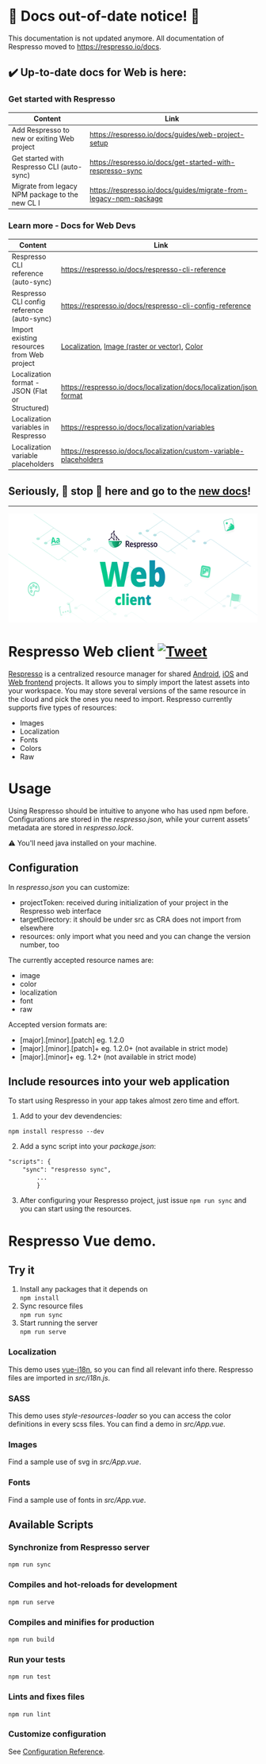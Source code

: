 # 🛑 Docs out-of-date notice! 🛑
This documentation is not updated anymore. 
All documentation of Respresso moved to https://respresso.io/docs.
## ✔️ Up-to-date docs for Web is here:
### Get started with Respresso
| Content                                          | Link                                                                         |
| ------------------------------------------------ | -----------------------------------------------------------------------------|
| Add Respresso to new or exiting Web project      | https://respresso.io/docs/guides/web-project-setup                           |
| Get started with Respresso CLI (auto-sync)       | https://respresso.io/docs/get-started-with-respresso-sync                    |
| Migrate from legacy NPM package to the new CL  I | https://respresso.io/docs/guides/migrate-from-legacy-npm-package             |

### Learn more - Docs for Web Devs
| Content                                          | Link                                                                         |
| ------------------------------------------------ | -----------------------------------------------------------------------------|
| Respresso CLI reference (auto-sync)              | https://respresso.io/docs/respresso-cli-reference                            |
| Respresso CLI config reference (auto-sync)       | https://respresso.io/docs/respresso-cli-config-reference                     |
| Import existing resources from Web project       | [Localization](https://respresso.io/docs/localization/import), [Image (raster or vector)](https://respresso.io/docs/image/import), [Color](https://respresso.io/docs/color/import) |
| Localization format - JSON (Flat or Structured)  | https://respresso.io/docs/localization/docs/localization/json-format         |
| Localization variables in Respresso              | https://respresso.io/docs/localization/variables                             |
| Localization variable placeholders               | https://respresso.io/docs/localization/custom-variable-placeholders          |

## Seriously, 🛑 stop 🛑 here and go to the [new docs](https://respresso.io/docs/guides/web-project-setup)!  

---

[<div align="center"><img src="https://github.com/pontehu/respresso-vue/blob/master/images/header_web.png" height="220" /></div>](https://respresso.io)  

# Respresso Web client [![Tweet](https://img.shields.io/twitter/url/http/shields.io.svg?style=social)](https://twitter.com/intent/tweet?text=Save%20development%20time%21%20Respresso%20automatically%20transforms%20and%20delivers%20your%20digital%20assets%20into%20your%20projects&url=https://respresso.io&via=respresso_io&hashtags=developer,tool,localization,image,resources,digital-assets,convert,automation)  

[Respresso](https://respresso.io) is a centralized resource manager for shared [Android](https://github.com/pontehu/respresso-client-android), [iOS](https://github.com/pontehu/respresso-client-ios) and [Web frontend](https://github.com/pontehu/respresso-sync-for-clients#web) projects.
It allows you to simply import the latest assets into your workspace.
You may store several versions of the same resource in the cloud and pick the ones you need to import.
Respresso currently supports five types of resources:
* Images
* Localization
* Fonts
* Colors
* Raw  


# Usage

Using Respresso should be intuitive to anyone who has used npm before.
Configurations are stored in the *respresso.json*, while your current assets’ metadata are stored in *respresso.lock*.

⚠️ You'll need java installed on your machine.

## Configuration

In *respresso.json* you can customize:
- projectToken: received during initialization of your project in the Respresso web interface
- targetDirectory: it should be under src as CRA does not import from elsewhere
- resources: only import what you need and you can change the version number, too

The currently accepted resource names are:
* image
* color
* localization
* font
* raw
        
Accepted version formats are:
* [major].[minor].[patch]         eg. 1.2.0
* [major].[minor].[patch]+         eg. 1.2.0+ (not available in strict mode)
* [major].[minor]+                eg. 1.2+ (not available in strict mode)

## Include resources into your web application

To start using Respresso in your app takes almost zero time and effort. 

1. Add to your dev devendencies:   
```
npm install respresso --dev
```
2. Add a sync script into your *package.json*:
```
"scripts": {
	"sync": "respresso sync",
        ...
        }
```
3. After configuring your Respresso project, just issue ```npm run sync``` and you can start using the resources.


# Respresso Vue demo.

## Try it

1. Install any packages that it depends on   
```npm install```
2. Sync resource files   
```npm run sync```
3. Start running the server  
```npm run serve```

### Localization

This demo uses [vue-i18n](https://github.com/kazupon/vue-i18n), so you can find all relevant info there. Respresso files are imported in *src/i18n.js*.

### SASS

This demo uses *style-resources-loader* so you can access the color definitions in every scss files. You can find a demo in *src/App.vue*.

### Images

Find a sample use of svg in *src/App.vue*.

### Fonts

Find a sample use of fonts in  *src/App.vue*.

## Available Scripts

### Synchronize from Respresso server
```
npm run sync
```

### Compiles and hot-reloads for development
```
npm run serve
```

### Compiles and minifies for production
```
npm run build
```

### Run your tests
```
npm run test
```

### Lints and fixes files
```
npm run lint
```

### Customize configuration
See [Configuration Reference](https://cli.vuejs.org/config/).
